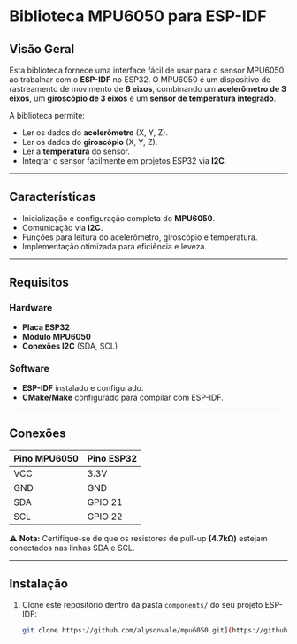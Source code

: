 # **Biblioteca MPU6050 para ESP-IDF**

## **Visão Geral**
Esta biblioteca fornece uma interface fácil de usar para o sensor MPU6050 ao trabalhar com o **ESP-IDF** no ESP32. O MPU6050 é um dispositivo de rastreamento de movimento de **6 eixos**, combinando um **acelerômetro de 3 eixos**, um **giroscópio de 3 eixos** e um **sensor de temperatura integrado**.

A biblioteca permite:
- Ler os dados do **acelerômetro** (X, Y, Z).
- Ler os dados do **giroscópio** (X, Y, Z).
- Ler a **temperatura** do sensor.
- Integrar o sensor facilmente em projetos ESP32 via **I2C**.

---

## **Características**
- Inicialização e configuração completa do **MPU6050**.
- Comunicação via **I2C**.
- Funções para leitura do acelerômetro, giroscópio e temperatura.
- Implementação otimizada para eficiência e leveza.

---

## **Requisitos**

### **Hardware**
- **Placa ESP32**
- **Módulo MPU6050**
- **Conexões I2C** (SDA, SCL)

### **Software**
- **ESP-IDF** instalado e configurado.
- **CMake/Make** configurado para compilar com ESP-IDF.

---

## **Conexões**

| **Pino MPU6050** | **Pino ESP32** |
|------------------|----------------|
| VCC              | 3.3V           |
| GND              | GND            |
| SDA              | GPIO 21        |
| SCL              | GPIO 22        |

⚠️ **Nota:** Certifique-se de que os resistores de pull-up **(4.7kΩ)** estejam conectados nas linhas SDA e SCL.

---

## **Instalação**
1. Clone este repositório dentro da pasta `components/` do seu projeto ESP-IDF:
   ```bash
   git clone https://github.com/alysonvale/mpu6050.git](https://github.com/alysonvale/sistemasEmbarcados.git
